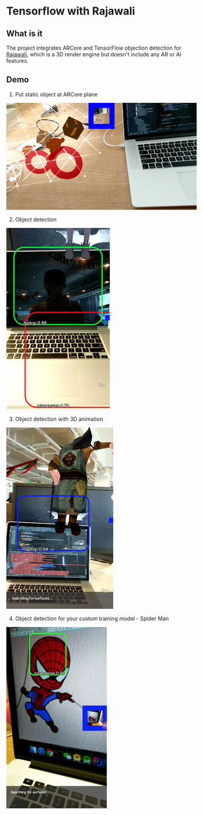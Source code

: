 # Tensorflow with Rajawali

## What is it
The project integrates ARCore and TensorFlow objection detection for [Rajawali](https://github.com/Rajawali/Rajawali),
which is a 3D render engine but doesn't include any AR or AI features.

## Demo
1. Put static object at ARCore plane

![img1](doc/img1.png)

2. Object detection

![img2](doc/img2.png)

3. Object detection with 3D animation

![img3](doc/img3.png)

4. Object detection for your custom training model - Spider Man

![img3](doc/img4.png)
